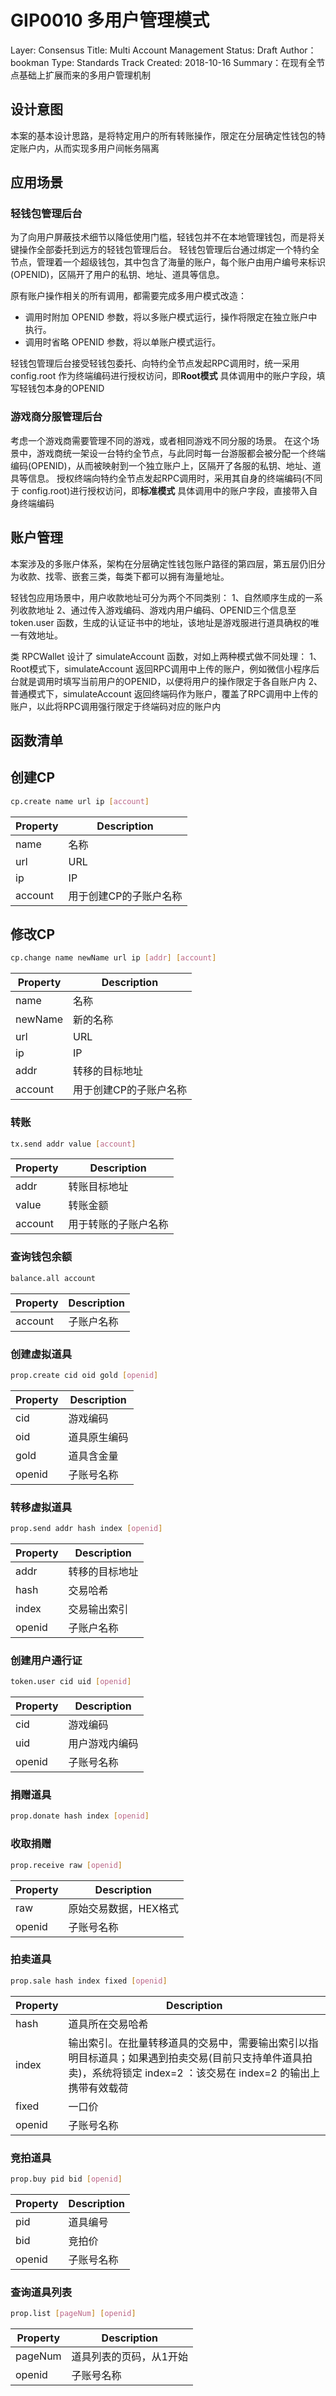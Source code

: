 # GIP0010 多用户管理模式
Layer: Consensus
Title: Multi Account Management
Status: Draft
Author：bookman
Type: Standards Track
Created: 2018-10-16
Summary：在现有全节点基础上扩展而来的多用户管理机制

## 设计意图

本案的基本设计思路，是将特定用户的所有转账操作，限定在分层确定性钱包的特定账户内，从而实现多用户间帐务隔离

## 应用场景

### 轻钱包管理后台

为了向用户屏蔽技术细节以降低使用门槛，轻钱包并不在本地管理钱包，而是将关键操作全部委托到远方的轻钱包管理后台。
轻钱包管理后台通过绑定一个特约全节点，管理着一个超级钱包，其中包含了海量的账户，每个账户由用户编号来标识(OPENID)，区隔开了用户的私钥、地址、道具等信息。

原有账户操作相关的所有调用，都需要完成多用户模式改造：
- 调用时附加 OPENID 参数，将以多账户模式运行，操作将限定在独立账户中执行。
- 调用时省略 OPENID 参数，将以单账户模式运行。

轻钱包管理后台接受轻钱包委托、向特约全节点发起RPC调用时，统一采用 config.root 作为终端编码进行授权访问，即**Root模式**
具体调用中的账户字段，填写轻钱包本身的OPENID

### 游戏商分服管理后台

考虑一个游戏商需要管理不同的游戏，或者相同游戏不同分服的场景。
在这个场景中，游戏商统一架设一台特约全节点，与此同时每一台游服都会被分配一个终端编码(OPENID)，从而被映射到一个独立账户上，区隔开了各服的私钥、地址、道具等信息。
授权终端向特约全节点发起RPC调用时，采用其自身的终端编码(不同于 config.root)进行授权访问，即**标准模式**
具体调用中的账户字段，直接带入自身终端编码

## 账户管理

本案涉及的多账户体系，架构在分层确定性钱包账户路径的第四层，第五层仍旧分为收款、找零、嵌套三类，每类下都可以拥有海量地址。

轻钱包应用场景中，用户收款地址可分为两个不同类别：
1、自然顺序生成的一系列收款地址
2、通过传入游戏编码、游戏内用户编码、OPENID三个信息至 token.user 函数，生成的认证证书中的地址，该地址是游戏服进行道具确权的唯一有效地址。

类 RPCWallet 设计了 simulateAccount 函数，对如上两种模式做不同处理：
    1、Root模式下，simulateAccount 返回RPC调用中上传的账户，例如微信小程序后台就是调用时填写当前用户的OPENID，以便将用户的操作限定于各自账户内
    2、普通模式下，simulateAccount 返回终端码作为账户，覆盖了RPC调用中上传的账户，以此将RPC调用强行限定于终端码对应的账户内

## 函数清单

## 创建CP

```bash
cp.create name url ip [account]
```

Property | Description
---|---
name    |   名称
url     |   URL
ip      |   IP
account |   用于创建CP的子账户名称

## 修改CP

```bash
cp.change name newName url ip [addr] [account]
```

Property | Description
---|---
name    |   名称
newName |   新的名称
url     |   URL
ip      |   IP
addr    |   转移的目标地址
account |   用于创建CP的子账户名称

### 转账

```bash
tx.send addr value [account]
```

Property | Description
---|---
addr        |   转账目标地址
value       |   转账金额
account     |   用于转账的子账户名称

### 查询钱包余额

```bash
balance.all account
```

Property | Description
---|---
account     |   子账户名称

### 创建虚拟道具

```bash
prop.create cid oid gold [openid]
```

Property | Description
---|---
cid         |   游戏编码
oid         |   道具原生编码
gold        |   道具含金量
openid      |   子账号名称

### 转移虚拟道具

```bash
prop.send addr hash index [openid]
```

Property | Description
---|---
addr        |   转移的目标地址
hash        |   交易哈希
index       |   交易输出索引
openid      |   子账户名称

### 创建用户通行证

```bash
token.user cid uid [openid]
```

Property | Description
---|---
cid         |   游戏编码
uid         |   用户游戏内编码
openid      |   子账号名称

### 捐赠道具

```bash
prop.donate hash index [openid]
```

### 收取捐赠

```bash
prop.receive raw [openid]
```

Property | Description
---|---
raw         |   原始交易数据，HEX格式
openid      |   子账号名称

### 拍卖道具

```bash
prop.sale hash index fixed [openid]
```

Property | Description
---|---
hash        |   道具所在交易哈希
index       |   输出索引。在批量转移道具的交易中，需要输出索引以指明目标道具；如果遇到拍卖交易(目前只支持单件道具拍卖)，系统将锁定 index=2 ：该交易在 index=2 的输出上携带有效载荷
fixed       |   一口价
openid      |   子账号名称

### 竞拍道具

```bash
prop.buy pid bid [openid]
```

Property | Description
---|---
pid         |   道具编号
bid         |   竞拍价
openid      |   子账号名称

### 查询道具列表

```bash
prop.list [pageNum] [openid]
```

Property | Description
---|---
pageNum     |   道具列表的页码，从1开始
openid      |   子账号名称

